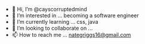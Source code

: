 - 👋 Hi, I’m @cayscorruptedmind
- 👀 I’m interested in ... becoming a software engineer
- 🌱 I’m currently learning ... css, java
- 💞️ I’m looking to collaborate on ...
- 📫 How to reach me ... nategriggs16@gmail.com

<!---
cayscorruptedmind/cayscorruptedmind is a ✨ special ✨ repository because its `README.md` (this file) appears on your GitHub profile.
You can click the Preview link to take a look at your changes.
--->
